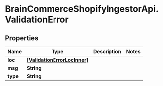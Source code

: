 # BrainCommerceShopifyIngestorApi.ValidationError

## Properties

Name | Type | Description | Notes
------------ | ------------- | ------------- | -------------
**loc** | [**[ValidationErrorLocInner]**](ValidationErrorLocInner.md) |  | 
**msg** | **String** |  | 
**type** | **String** |  | 



